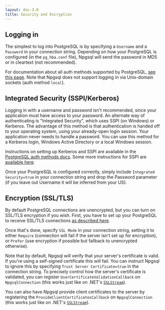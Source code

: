```yaml
---
layout: doc-3.0
title: Security and Encryption
---
```


## Logging in

The simplest to log into PostgreSQL is by specifying a `Username` and a `Password` in your connection string.
Depending on how your PostgreSQL is configured (in the `pg_hba.conf` file), Npgsql will send the password in
MD5 or in cleartext (not recommended).

For documentation about all auth methods supported by PostgreSQL,
[see this page](http://www.postgresql.org/docs/current/static/auth-methods.html).
Note that Npgsql does not support logging in via Unix-domain sockets (auth method `local`).

## Integrated Security (SSPI/Kerberos)

Logging in with a username and password isn't recommended, since your application must have access to
your password. An alternate way of authenticating is "Integrated Security", which uses SSPI (on Windows) or
Kerberos. The advantage of this method is that authentication is handed off to your operating system, using
your already-open login session. Your application never needs to handle a password. You can use this method
for a Kerberos login, Windows Active Directory or a local Windows session.

Instructions on setting up Kerberos and SSPI are available in the
[PostgreSQL auth methods docs](http://www.postgresql.org/docs/current/static/auth-methods.html).
Some more instructions for SSPI are
[available here](https://wiki.postgresql.org/wiki/Configuring_for_single_sign-on_using_SSPI_on_Windows).

Once your PostgreSQL is configured correctly, simply include `Integrated Security=true` in your connection
string and drop the Password parameter (if you leave out Username it will be inferred from your US).

## Encryption (SSL/TLS)

By default PostgreSQL connections are unencrypted, but you can turn on SSL/TLS encryption if you wish.
First, you have to set up your PostgreSQL to receive SSL/TLS connections
[as described here](http://www.postgresql.org/docs/current/static/ssl-tcp.html).

Once that's done, specify `SSL Mode` in your connection string, setting it to either `Require`
(connection will fail if the server isn't set up for encryption), or `Prefer` (use encryption if
possible but fallback to unencrypted otherwise).

Note that by default, Npgsql will verify that your server's certificate is valid. If you're using a
self-signed certificate this will fail. You can instruct Npgsql to ignore this by specifying
`Trust Server Certificate=true` in the connection string. To precisely control how the server's
certificate is validated, you can register `UserCertificateValidationCallback` on `NpgsqlConnection`
(this works just like on .NET's
[`SSLStream`](https://msdn.microsoft.com/en-us/library/system.net.security.remotecertificatevalidationcallback(v=vs.110).aspx)).

You can also have Npgsql provide client certificates to the server by registering the
`ProvideClientCertificatesCallback` on `NpgsqlConnection` (this works just like on .NET's
[`SSLStream`](https://msdn.microsoft.com/en-us/library/system.net.security.localcertificateselectioncallback(v=vs.110).aspx)).

